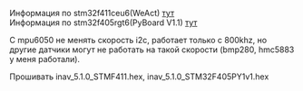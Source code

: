 Информация по stm32f411ceu6(WeAct) [тут](./Firmware/stm32f411)  
Информация по stm32f405rgt6(PyBoard V1.1) [тут](./Firmware/stm32f405)  

С mpu6050 не менять скорость i2c, работает только с 800khz, но другие датчики могут не работать на такой скорости (bmp280, hmc5883 у меня работали).

Прошивать inav_5.1.0_STMF411.hex, inav_5.1.0_STM32F405PY1v1.hex
